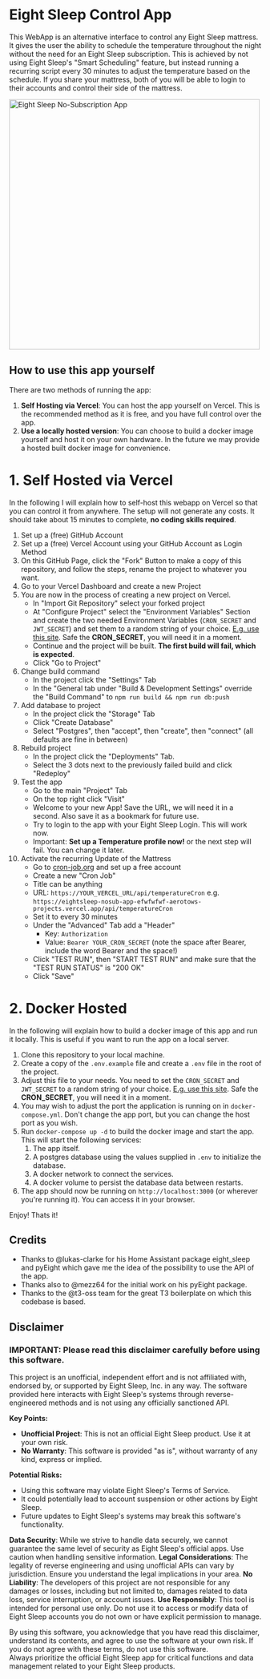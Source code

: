 # Eight Sleep Control App

This WebApp is an alternative interface to control any Eight Sleep mattress. It gives the user the ability to schedule the temperature throughout the night without the need for an Eight Sleep subscription. This is achieved by not using Eight Sleep's "Smart Scheduling" feature, but instead running a recurring script every 30 minutes to adjust the temperature based on the schedule. If you share your mattress, both of you will be able to login to their accounts and control their side of the mattress.

<img src="eightsleep-nosub-app.png" alt="Eight Sleep No-Subscription App" width="500">

## How to use this app yourself

There are two methods of running the app:
  1. **Self Hosting via Vercel**: You can host the app yourself on Vercel. This is the recommended method as it is free, and you have full control over the app.
  2. **Use a locally hosted version**: You can choose to build a docker image yourself and host it on your own hardware. In the future we may provide a hosted built docker image for convenience.

# 1. Self Hosted via Vercel
In the following I will explain how to self-host this webapp on Vercel so that you can control it from anywhere. The setup will not generate any costs. It should take about 15 minutes to complete, **no coding skills required**.

1. Set up a (free) GitHub Account
2. Set up a (free) Vercel Account using your GitHub Account as Login Method
3. On this GitHub Page, click the "Fork" Button to make a copy of this repository, and follow the steps, rename the project to whatever you want.
4. Go to your Vercel Dashboard and create a new Project
5. You are now in the process of creating a new project on Vercel.
    - In "Import Git Repository" select your forked project
    - At "Configure Project" select the "Environment Variables" Section and create the two needed Environment Variables (`CRON_SECRET` and `JWT_SECRET`) and set them to a random string of your choice. [E.g. use this site](https://it-tools.tech/token-generator). Safe the **CRON_SECRET**, you will need it in a moment.
    - Continue and the project will be built. **The first build will fail, which is expected**.
    - Click "Go to Project"
6. Change build command
    - In the project click the "Settings" Tab
    - In the "General tab under "Build & Development Settings" override the "Build Command" to `npm run build && npm run db:push`
7. Add database to project
    - In the project click the "Storage" Tab
    - Click "Create Database"
    - Select "Postgres", then "accept", then "create", then "connect" (all defaults are fine in between)
8. Rebuild project
    - In the project click the "Deployments" Tab.
    - Select the 3 dots next to the previously failed build and click "Redeploy"
9. Test the app
    - Go to the main "Project" Tab
    - On the top right click "Visit"
    - Welcome to your new App! Save the URL, we will need it in a second. Also save it as a bookmark for future use.
    - Try to login to the app with your Eight Sleep Login. This will work now.
    - Important: **Set up a Temperature profile now!** or the next step will fail. You can change it later.
10. Activate the recurring Update of the Mattress
    - Go to [cron-job.org](https://cron-job.org/en/) and set up a free account
    - Create a new "Cron Job"
    - Title can be anything
    - URL: `https://YOUR_VERCEL_URL/api/temperatureCron` e.g. `https://eightsleep-nosub-app-efwfwfwf-aerotows-projects.vercel.app/api/temperatureCron`
    - Set it to every 30 minutes
    - Under the "Advanced" Tab add a "Header"
        - Key: `Authorization`
        - Value: `Bearer YOUR_CRON_SECRET` (note the space after Bearer, include the word Bearer and the space!)
    - Click "TEST RUN", then "START TEST RUN" and make sure that the "TEST RUN STATUS" is "200 OK"
    - Click "Save"

# 2. Docker Hosted
In the following will explain how to build a docker image of this app and run it locally. This is useful if you want to run the app on a local server.

1. Clone this repository to your local machine.
2. Create a copy of the `.env.example` file and create a `.env` file in the root of the project.
3. Adjust this file to your needs. You need to set the `CRON_SECRET` and `JWT_SECRET` to a random string of your choice. [E.g. use this site](https://it-tools.tech/token-generator). Safe the **CRON_SECRET**, you will need it in a moment.
4. You may wish to adjust the port the application is running on in `docker-compose.yml`. Don't change the app port, but you can change the host port as you wish.
5. Run `docker-compose up -d` to build the docker image and start the app. This will start the following services:
   1. The app itself.
   2. A postgres database using the values supplied in `.env` to initialize the database.
   3. A docker network to connect the services.
   4. A docker volume to persist the database data between restarts.
6. The app should now be running on `http://localhost:3000` (or wherever you're running it). You can access it in your browser.

Enjoy! Thats it!

## Credits

- Thanks to @lukas-clarke for his Home Assistant package eight_sleep and pyEight which gave me the idea of the possibility to use the API of the app.
- Thanks also to @mezz64 for the initial work on his pyEight package.
- Thanks to the @t3-oss team for the great T3 boilerplate on which this codebase is based.

## Disclaimer

### IMPORTANT: Please read this disclaimer carefully before using this software.

This project is an unofficial, independent effort and is not affiliated with, endorsed by, or supported by Eight Sleep, Inc. in any way. The software provided here interacts with Eight Sleep's systems through reverse-engineered methods and is not using any officially sanctioned API.

**Key Points:**

- **Unofficial Project**: This is not an official Eight Sleep product. Use it at your own risk.
- **No Warranty**: This software is provided "as is", without warranty of any kind, express or implied.

**Potential Risks:**

- Using this software may violate Eight Sleep's Terms of Service.
- It could potentially lead to account suspension or other actions by Eight Sleep.
- Future updates to Eight Sleep's systems may break this software's functionality.

**Data Security**: While we strive to handle data securely, we cannot guarantee the same level of security as Eight Sleep's official apps. Use caution when handling sensitive information.
**Legal Considerations**: The legality of reverse engineering and using unofficial APIs can vary by jurisdiction. Ensure you understand the legal implications in your area.
**No Liability**: The developers of this project are not responsible for any damages or losses, including but not limited to, damages related to data loss, service interruption, or account issues.
**Use Responsibly**: This tool is intended for personal use only. Do not use it to access or modify data of Eight Sleep accounts you do not own or have explicit permission to manage.

By using this software, you acknowledge that you have read this disclaimer, understand its contents, and agree to use the software at your own risk. If you do not agree with these terms, do not use this software.  
Always prioritize the official Eight Sleep app for critical functions and data management related to your Eight Sleep products.
